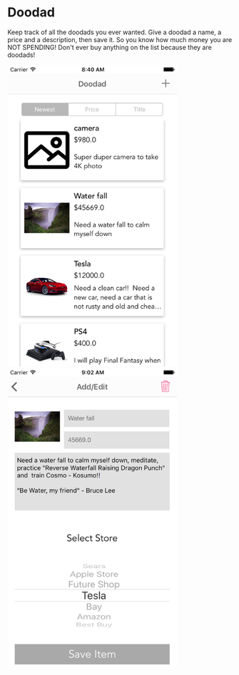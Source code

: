 # Doodad

Keep track of all the doodads you ever wanted.  Give a doodad a name, a price and a description, then save it.  So you know how much money you are NOT SPENDING! Don't ever buy anything on the list because they are doodads!

<img width=380 src=./screenshot/sss1.png>
<img width=380 src=./screenshot/sss2.png>
